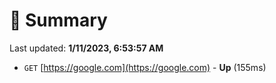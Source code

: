 # 📖 Summary
Last updated: **1/11/2023, 6:53:57 AM**

- `GET` [https://google.com](https://google.com) - **Up** (155ms)
